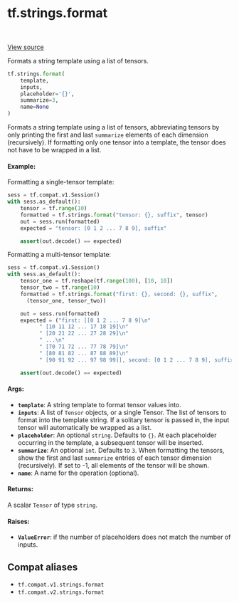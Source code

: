 <div itemscope itemtype="http://developers.google.com/ReferenceObject">
<meta itemprop="name" content="tf.strings.format" />
<meta itemprop="path" content="Stable" />
</div>

# tf.strings.format

<!-- Insert buttons and diff -->

<table class="tfo-notebook-buttons tfo-api" align="left">
</table>

<a target="_blank" href="/code/stable/tensorflow/python/ops/string_ops.py">View source</a>



Formats a string template using a list of tensors.

``` python
tf.strings.format(
    template,
    inputs,
    placeholder='{}',
    summarize=3,
    name=None
)
```



<!-- Placeholder for "Used in" -->

Formats a string template using a list of tensors, abbreviating tensors by
only printing the first and last `summarize` elements of each dimension
(recursively). If formatting only one tensor into a template, the tensor does
not have to be wrapped in a list.

#### Example:

Formatting a single-tensor template:
```python
sess = tf.compat.v1.Session()
with sess.as_default():
    tensor = tf.range(10)
    formatted = tf.strings.format("tensor: {}, suffix", tensor)
    out = sess.run(formatted)
    expected = "tensor: [0 1 2 ... 7 8 9], suffix"

    assert(out.decode() == expected)
```

Formatting a multi-tensor template:
```python
sess = tf.compat.v1.Session()
with sess.as_default():
    tensor_one = tf.reshape(tf.range(100), [10, 10])
    tensor_two = tf.range(10)
    formatted = tf.strings.format("first: {}, second: {}, suffix",
      (tensor_one, tensor_two))

    out = sess.run(formatted)
    expected = ("first: [[0 1 2 ... 7 8 9]\n"
          " [10 11 12 ... 17 18 19]\n"
          " [20 21 22 ... 27 28 29]\n"
          " ...\n"
          " [70 71 72 ... 77 78 79]\n"
          " [80 81 82 ... 87 88 89]\n"
          " [90 91 92 ... 97 98 99]], second: [0 1 2 ... 7 8 9], suffix")

    assert(out.decode() == expected)
```



#### Args:


* <b>`template`</b>: A string template to format tensor values into.
* <b>`inputs`</b>: A list of `Tensor` objects, or a single Tensor.
  The list of tensors to format into the template string. If a solitary
  tensor is passed in, the input tensor will automatically be wrapped as a
  list.
* <b>`placeholder`</b>: An optional `string`. Defaults to `{}`.
  At each placeholder occurring in the template, a subsequent tensor
  will be inserted.
* <b>`summarize`</b>: An optional `int`. Defaults to `3`.
  When formatting the tensors, show the first and last `summarize`
  entries of each tensor dimension (recursively). If set to -1, all
  elements of the tensor will be shown.
* <b>`name`</b>: A name for the operation (optional).


#### Returns:

A scalar `Tensor` of type `string`.



#### Raises:


* <b>`ValueError`</b>: if the number of placeholders does not match the number of
  inputs.

## Compat aliases

* `tf.compat.v1.strings.format`
* `tf.compat.v2.strings.format`

